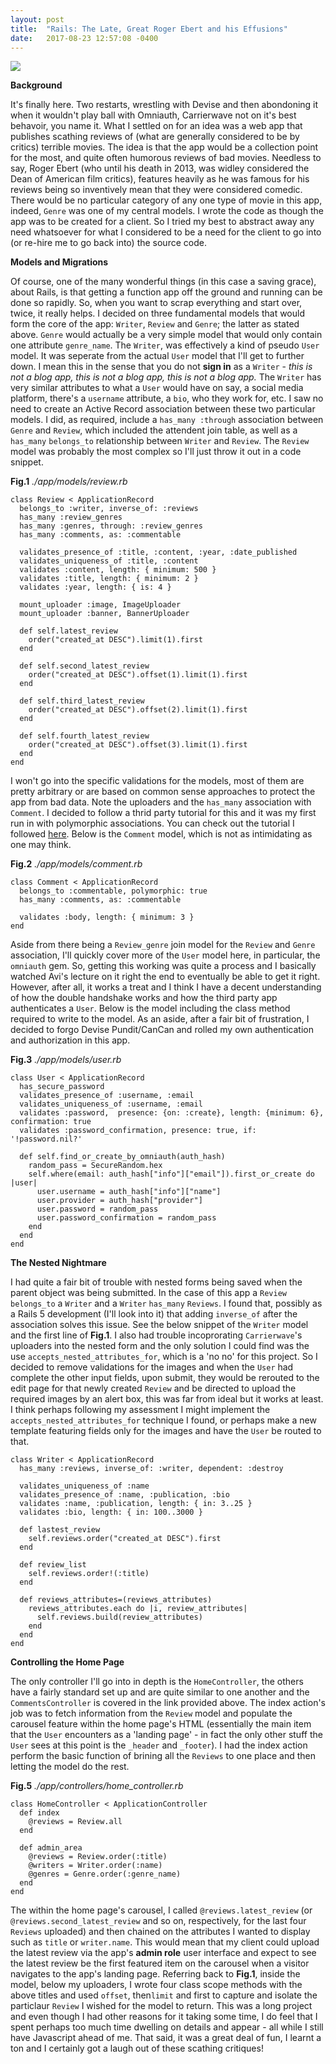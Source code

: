 ```yaml
---
layout: post
title:  "Rails: The Late, Great Roger Ebert and his Effusions"
date:   2017-08-23 12:57:08 -0400
---
```



![](http://static.rogerebert.com/uploads/blog_post/primary_image/balder-and-dash/still-present-memories-of-roger-ebert-a-year-after-his-passing/primary_roger_ebert_54396.jpg)

**Background**

It's finally here. Two restarts, wrestling with Devise and then abondoning it when it wouldn't play ball with Omniauth, Carrierwave not on it's best behavoir, you name it. What I settled on for an idea was a web app that publishes scathing reviews of (what are generally considered to be by critics) terrible movies. The idea is that the app would be a collection point for the most, and quite often humorous reviews of bad movies. Needless to say, Roger Ebert (who until his death in 2013, was widley considered the Dean of American film critics), features heavily as he was famous for his reviews being so inventively mean that they were considered comedic. There would be no particular category of any one type of movie in this app, indeed, `Genre` was one of my central models. I wrote the code as though the app was to be created for a client. So I tried my best to abstract away any need whatsoever for what I considered to be a need for the client to go into (or re-hire me to go back into) the source code.

**Models and Migrations**

Of course, one of the many wonderful things (in this case a saving grace), about Rails, is that getting a function app off the ground and running can be done so rapidly. So, when you want to scrap everything and start over, twice, it really helps. I decided on three fundamental models that would form the core of the app: `Writer`, `Review` and `Genre`; the latter as stated above. `Genre` would actually be a very simple model that would only contain one attribute `genre_name`. The `Writer`, was effectively a kind of pseudo `User` model. It was seperate from the actual `User` model that I'll get to further down. I mean this in the sense that you do not **sign in** as a `Writer` - *this is not a blog app, this is not a blog app, this is not a blog app.* The `Writer` has very similar attributes to what a `User` would have on say, a social media platform, there's a `username` attribute, a `bio`, who they work for, etc. I saw no need to create an Active Record association between these two particular models. I did, as required, include a `has_many :through` association between `Genre` and `Review`, which included the attendent join table, as well as a `has_many` `belongs_to` relationship between `Writer` and `Review`. The `Review` model was probably the most complex so I'll just throw it out in a code snippet.

**Fig.1**
*./app/models/review.rb*

```
class Review < ApplicationRecord
  belongs_to :writer, inverse_of: :reviews
  has_many :review_genres
  has_many :genres, through: :review_genres
  has_many :comments, as: :commentable

  validates_presence_of :title, :content, :year, :date_published
  validates_uniqueness_of :title, :content
  validates :content, length: { minimum: 500 }
  validates :title, length: { minimum: 2 }
  validates :year, length: { is: 4 }

  mount_uploader :image, ImageUploader
  mount_uploader :banner, BannerUploader

  def self.latest_review
    order("created_at DESC").limit(1).first
  end

  def self.second_latest_review
    order("created_at DESC").offset(1).limit(1).first
  end

  def self.third_latest_review
    order("created_at DESC").offset(2).limit(1).first
  end

  def self.fourth_latest_review
    order("created_at DESC").offset(3).limit(1).first
  end
end
```

I won't go into the specific validations for the models, most of them are pretty arbitrary or are based on common sense approaches to protect the app from bad data. Note the uploaders and the  `has_many` association with `Comment`. I decided to follow a thrid party tutorial for this and it was my first run in with polymorphic associations. You can check out the tutorial I followed [here](https://www.codementor.io/ruby-on-rails/tutorial/threaded-comments-polymorphic-associations). Below is the `Comment` model, which is not as intimidating as one may think.

**Fig.2**
*./app/models/comment.rb*

```
class Comment < ApplicationRecord
  belongs_to :commentable, polymorphic: true
  has_many :comments, as: :commentable

  validates :body, length: { minimum: 3 }
end
```

Aside from there being a `Review_genre` join model for the `Review` and `Genre` association, I'll quickly cover more of the `User` model here, in particular, the `omniauth` gem. So, getting this working was quite a process and I basically watched Avi's lecture on it right the end to eventually be able to get it right. However, after all, it works a treat and I think I have a decent understanding of how the double handshake works and how the third party app authenticates a `User`. Below is the model including the class method required to write to the model. As an aside, after a fair bit of frustration, I decided to forgo Devise Pundit/CanCan and rolled my own authentication and authorization in this app.

**Fig.3**
*./app/models/user.rb*

```
class User < ApplicationRecord
  has_secure_password
  validates_presence_of :username, :email
  validates_uniqueness_of :username, :email
  validates :password,  presence: {on: :create}, length: {minimum: 6}, confirmation: true
  validates :password_confirmation, presence: true, if: '!password.nil?'

  def self.find_or_create_by_omniauth(auth_hash)
    random_pass = SecureRandom.hex
    self.where(email: auth_hash["info"]["email"]).first_or_create do |user|
      user.username = auth_hash["info"]["name"]
      user.provider = auth_hash["provider"]
      user.password = random_pass
      user.password_confirmation = random_pass
    end
  end
end
```

**The Nested Nightmare**

I had quite a fair bit of trouble with nested forms being saved when the parent object was being submitted. In the case of this app a `Review` `belongs_to` a `Writer` and a `Writer` `has_many` `Reviews`. I found that, possibly as a Rails 5 development (I'll look into it) that adding `inverse_of` after the association solves this issue. See the below snippet of the `Writer` model and the first line of **Fig.1**. I also had trouble incoprorating `Carrierwave`'s uploaders into the nested form and the only solution I could find was the use `accepts_nested_attributes_for`, which is a 'no no' for this project. So I decided to remove validations for the images and when the `User` had complete the other input fields, upon submit, they would be rerouted to the edit page for that newly created `Review` and be directed to upload the required images by an alert box, this was far from ideal but it works at least. I think perhaps following my assessment I might implement the `accepts_nested_attributes_for` technique I found, or perhaps make a new template featuring fields only for the images and have the `User` be routed to that.

```
class Writer < ApplicationRecord
  has_many :reviews, inverse_of: :writer, dependent: :destroy

  validates_uniqueness_of :name
  validates_presence_of :name, :publication, :bio
  validates :name, :publication, length: { in: 3..25 }
  validates :bio, length: { in: 100..3000 }

  def lastest_review
    self.reviews.order("created_at DESC").first
  end

  def review_list
    self.reviews.order!(:title)
  end

  def reviews_attributes=(reviews_attributes)
    reviews_attributes.each do |i, review_attributes|
      self.reviews.build(review_attributes)
    end
  end
end
```

**Controlling the Home Page**

The only controller I'll go into in depth is the `HomeController`, the others have a fairly standard set up and are quite similar to one another and the `CommentsController` is covered in the link provided above. The index action's job was to fetch information from the `Review` model and populate the carousel feature within the home page's HTML (essentially the main item that the `User` encounters as a 'landing page' - in fact the only other stuff the `User` sees at this point is the `_header` and `_footer`). I had the index action perform the basic function of brining all the `Reviews` to one place and then letting the model do the rest.

**Fig.5**
*./app/controllers/home_controller.rb*

```
class HomeController < ApplicationController
  def index
    @reviews = Review.all
  end

  def admin_area
    @reviews = Review.order(:title)
    @writers = Writer.order(:name)
    @genres = Genre.order(:genre_name)
  end
end
```

The within the home page's carousel, I called `@reviews.latest_review` (or `@reviews.second_latest_review` and so on, respectively, for the last four `Reviews` uploaded) and then chained on the attributes I wanted to display such as `title` or `writer.name`. This would mean that my client could upload the latest review via the app's **admin role** user interface and expect to see the latest review be the first featured item on the carousel when a visitor navigates to the app's landing page. Referring back to **Fig.1**, inside the model, below my uploaders, I wrote four class scope methods with the above titles and used `offset`, then`limit` and first to capture and isolate the particlaur `Review` I wished for the model to return. This was a long project and even though I had other reasons for it taking some time, I do feel that I spent perhaps too much time dwelling on details and appear - all while I still have Javascript ahead of me. That said, it was a great deal of fun, I learnt a ton and I certainly got a laugh out of these scathing critiques!
